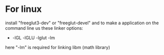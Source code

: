 # For linux
install "freeglut3-dev" or "freeglut-devel" and to make a application on the command line us these linker options:
- -lGL -lGLU -lglut -lm

here "-lm" is required for linking libm (math library)
